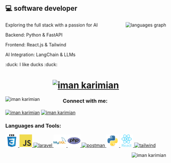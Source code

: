 ## 💻 software developer
###


###


<img height="width:150px" align="right" src="https://github-readme-stats.vercel.app/api/top-langs?username=ik7d3&locale=en&hide_title=false&layout=compact&card_width=320&langs_count=5&theme=dracula&hide_border=false" height="150" alt="languages graph"  />



<p>Exploring the full stack with a passion for AI</p>
<p>Backend: Python & FastAPI</p>
<p>Frontend: React.js & Tailwind</p>
<p>AI Integration: LangChain & LLMs</p>
<p>:duck: I like ducks :duck:</p>
  

<h1 align="center">
  <a href="https://git.io/typing-svg"><img src="https://readme-typing-svg.herokuapp.com?font=Fira+Code&duration=4000&pause=500&color=FFFF00&background=000000&center=true&vCenter=true&random=false&width=1024&lines=Hello%2C+World!;I'm+Iman+Karimian;A+Programmer" alt="iman karimian" /></a>
</h1>


<img align="left" style="width:180px"  src="https://github.com/IK7D3/IK7D3/assets/31375078/e75007bc-da0b-4b4c-bab4-80fed0fbd81f" alt="">
 <img align="left" style="width:180px" src="https://github.com/IK7D3/IK7D3/assets/31375078/9d184cb7-d5b3-44bb-bafe-f164b5f01627" alt="iman karimian">



<h3 align="left">Connect with me:</h3>

<p align="left">
  
<a  href="https://www.linkedin.com/in/iman-karimian-0757361b1" target="blank"><img align="center" src="https://raw.githubusercontent.com/rahuldkjain/github-profile-readme-generator/master/src/images/icons/Social/linked-in-alt.svg" alt="iman karimian" height="30" width="40" /></a>
  <a  href="https://t.me/IK7D3" target="blank"><img align="center" src="https://upload.wikimedia.org/wikipedia/commons/8/83/Telegram_2019_Logo.svg" alt="iman karimian" height="30" width="40" /></a>
</p>

<h3 align="left">Languages and Tools:</h3>
<p align="left"> <a href="https://www.w3schools.com/css/" target="_blank" rel="noreferrer"> <img src="https://raw.githubusercontent.com/devicons/devicon/master/icons/css3/css3-original-wordmark.svg" alt="css3" width="40" height="40"/> </a> <a href="https://developer.mozilla.org/en-US/docs/Web/JavaScript" target="_blank" rel="noreferrer"> <img src="https://raw.githubusercontent.com/devicons/devicon/master/icons/javascript/javascript-original.svg" alt="javascript" width="40" height="40"/> </a> <a href="https://laravel.com/" target="_blank" rel="noreferrer"> <img src="https://upload.wikimedia.org/wikipedia/commons/9/9a/Laravel.svg" alt="laravel" width="40" height="40"/> </a> </a> <a href="https://www.mysql.com/" target="_blank" rel="noreferrer"> <img src="https://raw.githubusercontent.com/devicons/devicon/master/icons/mysql/mysql-original-wordmark.svg" alt="mysql" width="40" height="40"/> </a> </a> <a href="https://www.php.net" target="_blank" rel="noreferrer"> <img src="https://raw.githubusercontent.com/devicons/devicon/master/icons/php/php-original.svg" alt="php" width="40" height="40"/> </a> <a href="https://postman.com" target="_blank" rel="noreferrer"> <img src="https://www.vectorlogo.zone/logos/getpostman/getpostman-icon.svg" alt="postman" width="40" height="40"/> </a> <a href="https://www.python.org" target="_blank" rel="noreferrer"> <img src="https://raw.githubusercontent.com/devicons/devicon/master/icons/python/python-original.svg" alt="python" width="40" height="40"/> </a> <a href="https://reactjs.org/" target="_blank" rel="noreferrer"> <img src="https://raw.githubusercontent.com/devicons/devicon/master/icons/react/react-original-wordmark.svg" alt="react" width="40" height="40"/> </a> <a href="https://tailwindcss.com/" target="_blank" rel="noreferrer"> <img src="https://www.vectorlogo.zone/logos/tailwindcss/tailwindcss-icon.svg" alt="tailwind" width="40" height="40"/> </a> </p>


 
<p align="right"> <img src="https://komarev.com/ghpvc/?username=ik7d3&label=Profile%20views&color=0e75b6&style=flat" alt="iman karimian" /> </p>


##
